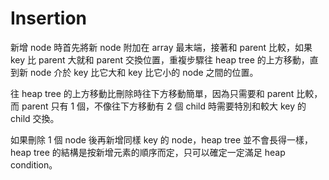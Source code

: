 # Insertion

新增 node 時首先將新 node 附加在 array 最末端，接著和 parent 比較，如果 key 比 parent 大就和 parent 交換位置，重複步驟往 heap tree 的上方移動，直到新 node 介於 key 比它大和 key 比它小的 node 之間的位置。

往 heap tree 的上方移動比刪除時往下方移動簡單，因為只需要和 parent 比較，而 parent 只有 1 個，不像往下方移動有 2 個 child 時需要特別和較大 key 的 child 交換。

如果刪除 1 個 node 後再新增同樣 key 的 node，heap tree 並不會長得一樣，heap tree 的結構是按新增元素的順序而定，只可以確定一定滿足 heap condition。

